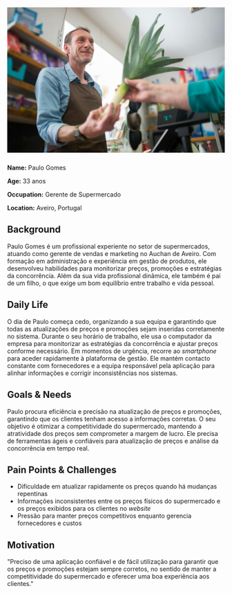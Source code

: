 # ![Paulo Gomes](persona2v2.jpg)  
**Name:** Paulo Gomes

**Age:**  33 anos 

**Occupation:** Gerente de Supermercado 

**Location:** Aveiro, Portugal  

## Background  
Paulo Gomes é um profissional experiente no setor de supermercados, atuando como gerente de vendas e marketing no Auchan de Aveiro. Com formação em administração e experiência em gestão de produtos, ele desenvolveu habilidades para monitorizar preços, promoções e estratégias da concorrência. Além da sua vida profissional dinâmica, ele também é pai de um filho, o que exige um bom equilíbrio entre trabalho e vida pessoal.

## Daily Life  
O dia de Paulo começa cedo, organizando a sua equipa e garantindo que todas as atualizações de preços e promoções sejam inseridas corretamente no sistema. Durante o seu horário de trabalho, ele usa o computador da empresa para monitorizar as estratégias da concorrência e ajustar preços conforme necessário. Em momentos de urgência, recorre ao *smartphone* para aceder rapidamente à plataforma de gestão. Ele mantém contacto constante com fornecedores e a equipa responsável pela aplicação para alinhar informações e corrigir inconsistências nos sistemas.

## Goals & Needs  
Paulo procura eficiência e precisão na atualização de preços e promoções, garantindo que os clientes tenham acesso a informações corretas. O seu objetivo é otimizar a competitividade do supermercado, mantendo a atratividade dos preços sem comprometer a margem de lucro. Ele precisa de ferramentas ágeis e confiáveis para atualização de preços e análise da concorrência em tempo real.

## Pain Points & Challenges  
- Dificuldade em atualizar rapidamente os preços quando há mudanças repentinas
- Informações inconsistentes entre os preços físicos do supermercado e os preços exibidos para os clientes no *website*
- Pressão para manter preços competitivos enquanto gerencia fornecedores e custos

## Motivation  
"Preciso de uma aplicação confiável e de fácil utilização para garantir que os preços e promoções estejam sempre corretos, no sentido de manter a competitividade do supermercado e oferecer uma boa experiência aos clientes."

